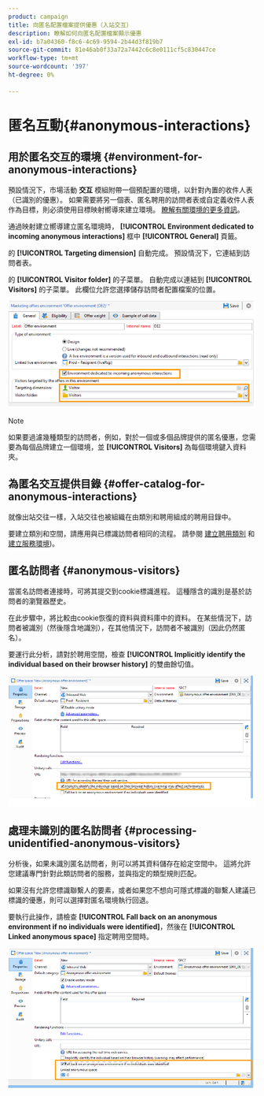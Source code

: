 ```yaml
---
product: campaign
title: 向匿名配置檔案提供優惠（入站交互）
description: 瞭解如何向匿名配置檔案顯示優惠
exl-id: b7a04360-f8c6-4c69-9594-2b44d3f819b7
source-git-commit: 81e46ab0f33a72a7442c6c8e0111cf5c830447ce
workflow-type: tm+mt
source-wordcount: '397'
ht-degree: 0%

---
```


# 匿名互動{#anonymous-interactions}

## 用於匿名交互的環境 {#environment-for-anonymous-interactions}

預設情況下，市場活動 **交互** 模組附帶一個預配置的環境，以針對內置的收件人表（已識別的優惠）。 如果需要將另一個表、匿名聘用的訪問者表或自定義收件人表作為目標，則必須使用目標映射嚮導來建立環境。 [瞭解有關環境的更多資訊](interaction-env.md)。

通過映射建立嚮導建立匿名環境時， **[!UICONTROL Environment dedicated to incoming anonymous interactions]** 框中 **[!UICONTROL General]** 頁籤。

的 **[!UICONTROL Targeting dimension]** 自動完成。 預設情況下，它連結到訪問者表。

的 **[!UICONTROL Visitor folder]** 的子菜單。 自動完成以連結到 **[!UICONTROL Visitors]** 的子菜單。 此欄位允許您選擇儲存訪問者配置檔案的位置。

![](assets/anonymous_environment_option.png)

>[!NOTE]
>
>如果要過濾幾種類型的訪問者，例如，對於一個或多個品牌提供的匿名優惠，您需要為每個品牌建立一個環境，並 **[!UICONTROL Visitors]** 為每個環境鍵入資料夾。

## 為匿名交互提供目錄 {#offer-catalog-for-anonymous-interactions}

就像出站交往一樣，入站交往也被組織在由類別和聘用組成的聘用目錄中。

要建立類別和空間，請應用與已標識訪問者相同的流程。 請參閱 [建立聘用類別](interaction-offer-catalog.md#creating-offer-categories) 和 [建立服務環境](interaction-env.md#creating-an-offer-environment))。

## 匿名訪問者 {#anonymous-visitors}

當匿名訪問者連接時，可將其提交到cookie標識進程。 這種隱含的識別是基於訪問者的瀏覽器歷史。

在此步驟中，將比較由cookie恢復的資料與資料庫中的資料。 在某些情況下，訪問者被識別（然後隱含地識別），在其他情況下，訪問者不被識別（因此仍然匿名）。

要運行此分析，請對於聘用空間，檢查 **[!UICONTROL Implicitly identify the individual based on their browser history]** 的雙曲餘切值。

![](assets/identification_anonymous_visitors.png)

## 處理未識別的匿名訪問者 {#processing-unidentified-anonymous-visitors}

分析後，如果未識別匿名訪問者，則可以將其資料儲存在給定空間中。 這將允許您建議專門針對此類訪問者的服務，並與指定的類型規則匹配。

如果沒有允許您標識聯繫人的要素，或者如果您不想向可隱式標識的聯繫人建議已標識的優惠，則可以選擇對匿名環境執行回退。

要執行此操作，請檢查 **[!UICONTROL Fall back on an anonymous environment if no individuals were identified]**，然後在 **[!UICONTROL Linked anonymous space]** 指定聘用空間時。

![](assets/anonymous_to_anonymous_environment.png)
